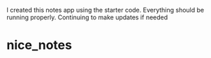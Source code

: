 I created this notes app using the starter code. Everything should be running properly. Continuing to make updates if needed
# nice_notes
